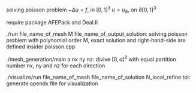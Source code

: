 solving poisson problem
	$-\Delta u = f$,  in $[0, 1]^3$
	$u = u_\partial$, on $\partial[0, 1]^3$

require package AFEPack and Deal.II

./run file_name_of_mesh M file_name_of_output_solution:
	solving poisson problem with polynomial order M, 
	exact solution and right-hand-side are defined insider poisson.cpp

./mesh_generation/main a nx ny nz: 
	divive $[0, a]^3$ with equal partition number nx, ny and nz for each direction

./visualize/run file_name_of_mesh file_name_of_solution N_local_refine tol:
	generate opendx file for visualization
